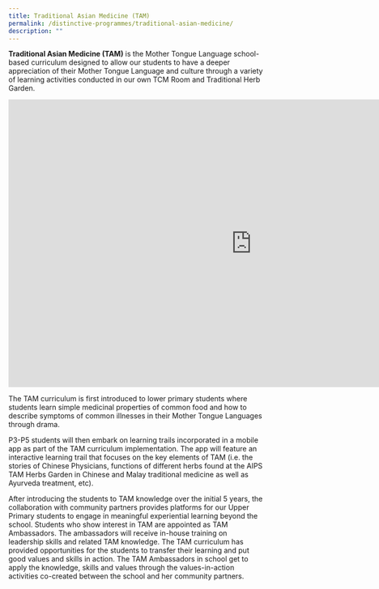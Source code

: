 ```yaml
---
title: Traditional Asian Medicine (TAM)
permalink: /distinctive-programmes/traditional-asian-medicine/
description: ""
---
```

**Traditional Asian Medicine (TAM)**&nbsp;is the Mother Tongue Language school-based curriculum designed to allow our students to have a deeper appreciation of their Mother Tongue Language and culture through a variety of learning activities conducted in our own TCM Room and Traditional Herb Garden.

<iframe allowfullscreen="true" height="569" width="960" frameborder="0" src="https://docs.google.com/presentation/d/e/2PACX-1vQpMyXUI_bp-Hg59ByBUQxpsmrxF8x535lQVTBYLgm7EXNAfiT5LQ6vVs9RnLmMaTyl_wYUZn9OHgu5/embed?start=false&amp;loop=false&amp;delayms=10000"></iframe>

The TAM curriculum is first introduced to lower primary students where students learn simple medicinal properties of common food and how to describe symptoms of common illnesses in their Mother Tongue Languages through drama.  

P3-P5 students will then embark on learning trails incorporated in a mobile app as part of the TAM curriculum implementation. The app will feature an interactive learning trail that focuses on the key elements of TAM (i.e. the stories of Chinese Physicians, functions of different herbs found at the AIPS TAM Herbs Garden in Chinese and Malay traditional medicine as well as Ayurveda treatment, etc).  

After introducing the students to TAM knowledge over the initial 5 years, the collaboration with community partners provides platforms for our Upper Primary students to engage in meaningful experiential learning beyond the school.&nbsp;Students who show interest in TAM are appointed as TAM Ambassadors. The ambassadors will receive in-house training on leadership skills and related TAM knowledge. The TAM curriculum has provided opportunities for the students to transfer their learning and put good values and skills in action. The TAM Ambassadors in school get to apply the knowledge, skills and values through the values-in-action activities co-created between the school and her community partners.